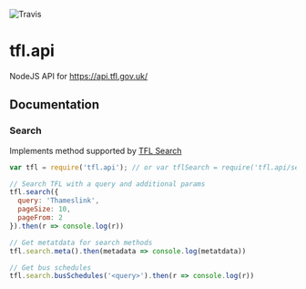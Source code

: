 ![Travis](https://travis-ci.org/easyCZ/tfl.api.svg)

# tfl.api
NodeJS API for https://api.tfl.gov.uk/



## Documentation

### Search
Implements method supported by [TFL Search](https://api.tfl.gov.uk/#Search)

```javascript
var tfl = require('tfl.api'); // or var tflSearch = require('tfl.api/search');

// Search TFL with a query and additional params
tfl.search({
  query: 'Thameslink',
  pageSize: 10,
  pageFrom: 2
}).then(r => console.log(r))

// Get metatdata for search methods
tfl.search.meta().then(metadata => console.log(metatdata))

// Get bus schedules
tfl.search.busSchedules('<query>').then(r => console.log(r))

```
